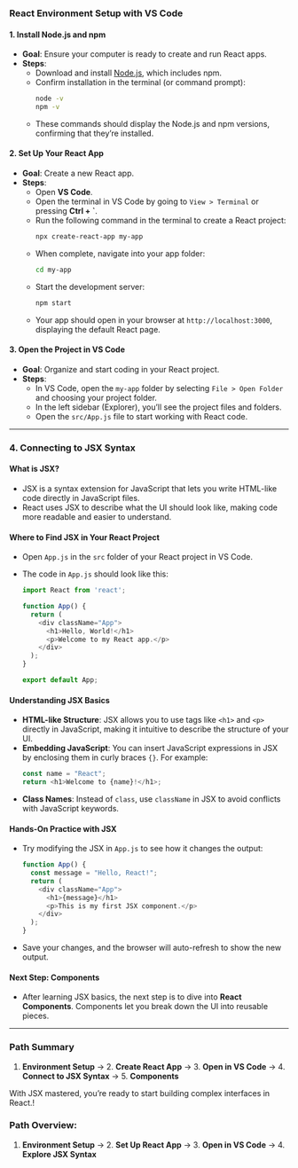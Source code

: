 

### **React Environment Setup with VS Code**

#### **1. Install Node.js and npm**
   - **Goal**: Ensure your computer is ready to create and run React apps.
   - **Steps**:
      - Download and install [Node.js](https://nodejs.org/), which includes npm.
      - Confirm installation in the terminal (or command prompt):
        ```bash
        node -v
        npm -v
        ```
      - These commands should display the Node.js and npm versions, confirming that they’re installed.

#### **2. Set Up Your React App**
   - **Goal**: Create a new React app.
   - **Steps**:
      - Open **VS Code**.
      - Open the terminal in VS Code by going to `View > Terminal` or pressing **Ctrl + `**.
      - Run the following command in the terminal to create a React project:
        ```bash
        npx create-react-app my-app
        ```
      - When complete, navigate into your app folder:
        ```bash
        cd my-app
        ```
      - Start the development server:
        ```bash
        npm start
        ```
      - Your app should open in your browser at `http://localhost:3000`, displaying the default React page.

#### **3. Open the Project in VS Code**
   - **Goal**: Organize and start coding in your React project.
   - **Steps**:
      - In VS Code, open the `my-app` folder by selecting `File > Open Folder` and choosing your project folder.
      - In the left sidebar (Explorer), you’ll see the project files and folders.
      - Open the `src/App.js` file to start working with React code.


---

### **4. Connecting to JSX Syntax**

#### **What is JSX?**
   - JSX is a syntax extension for JavaScript that lets you write HTML-like code directly in JavaScript files.
   - React uses JSX to describe what the UI should look like, making code more readable and easier to understand.

#### **Where to Find JSX in Your React Project**
   - Open `App.js` in the `src` folder of your React project in VS Code.
   - The code in `App.js` should look like this:

     ```javascript
     import React from 'react';

     function App() {
       return (
         <div className="App">
           <h1>Hello, World!</h1>
           <p>Welcome to my React app.</p>
         </div>
       );
     }

     export default App;
     ```

#### **Understanding JSX Basics**
   - **HTML-like Structure**: JSX allows you to use tags like `<h1>` and `<p>` directly in JavaScript, making it intuitive to describe the structure of your UI.
   - **Embedding JavaScript**: You can insert JavaScript expressions in JSX by enclosing them in curly braces `{}`. For example:
     ```javascript
     const name = "React";
     return <h1>Welcome to {name}!</h1>;
     ```
   - **Class Names**: Instead of `class`, use `className` in JSX to avoid conflicts with JavaScript keywords.

#### **Hands-On Practice with JSX**
   - Try modifying the JSX in `App.js` to see how it changes the output:
     ```javascript
     function App() {
       const message = "Hello, React!";
       return (
         <div className="App">
           <h1>{message}</h1>
           <p>This is my first JSX component.</p>
         </div>
       );
     }
     ```
   - Save your changes, and the browser will auto-refresh to show the new output.

#### **Next Step: Components**
   - After learning JSX basics, the next step is to dive into **React Components**. Components let you break down the UI into reusable pieces.

---

### **Path Summary**
1. **Environment Setup** → 2. **Create React App** → 3. **Open in VS Code** → 4. **Connect to JSX Syntax** → 5. **Components**

With JSX mastered, you’re ready to start building complex interfaces in React.!

### **Path Overview**:
1. **Environment Setup** → 2. **Set Up React App** → 3. **Open in VS Code** → 4. **Explore JSX Syntax**
